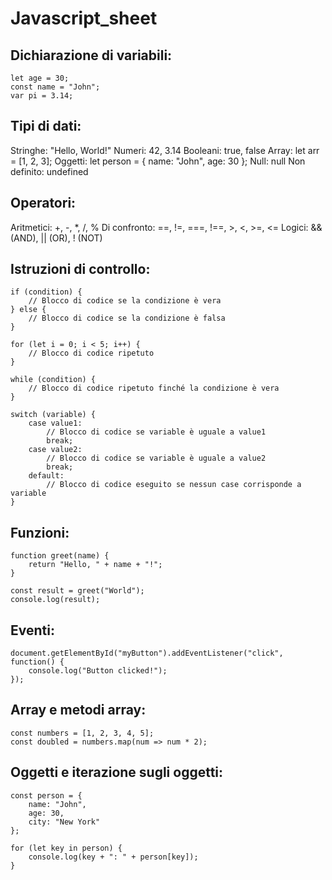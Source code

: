 # Javascript_sheet

## Dichiarazione di variabili:

    let age = 30;
    const name = "John";
    var pi = 3.14;
    
    
## Tipi di dati:

Stringhe: "Hello, World!"
Numeri: 42, 3.14
Booleani: true, false
Array: let arr = [1, 2, 3];
Oggetti: let person = { name: "John", age: 30 };
Null: null
Non definito: undefined

## Operatori:

Aritmetici: +, -, *, /, %
Di confronto: ==, !=, ===, !==, >, <, >=, <=
Logici: && (AND), || (OR), ! (NOT)


## Istruzioni di controllo:

    if (condition) {
        // Blocco di codice se la condizione è vera
    } else {
        // Blocco di codice se la condizione è falsa
    }

    for (let i = 0; i < 5; i++) {
        // Blocco di codice ripetuto
    }

    while (condition) {
        // Blocco di codice ripetuto finché la condizione è vera
    }

    switch (variable) {
        case value1:
            // Blocco di codice se variable è uguale a value1
            break;
        case value2:
            // Blocco di codice se variable è uguale a value2
            break;
        default:
            // Blocco di codice eseguito se nessun case corrisponde a variable
    }


## Funzioni:

    function greet(name) {
        return "Hello, " + name + "!";
    }

    const result = greet("World");
    console.log(result);


## Eventi:

    document.getElementById("myButton").addEventListener("click", function() {
        console.log("Button clicked!");
    });


## Array e metodi array:

    const numbers = [1, 2, 3, 4, 5];
    const doubled = numbers.map(num => num * 2);


## Oggetti e iterazione sugli oggetti:

    const person = {
        name: "John",
        age: 30,
        city: "New York"
    };

    for (let key in person) {
        console.log(key + ": " + person[key]);
    }